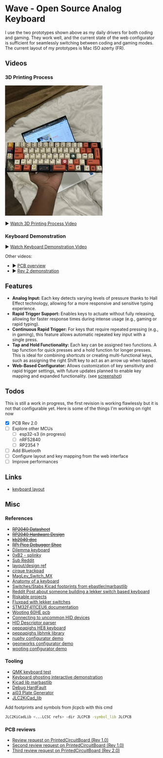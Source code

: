# Wave - Open Source Analog Keyboard

I use the two prototypes shown above as my daily drivers for both coding and gaming. They work well, and the current state of the web configurator is sufficient for seamlessly switching between coding and gaming modes. The current layout of my prototypes is Mac ISO azerty (FR).

## Videos

### 3D Printing Process
![3D Printing Process Video](assets/rev2.jpg)

▶️ [Watch 3D Printing Process Video](assets/3dprinter.mp4)

### Keyboard Demonstration
▶️ [Watch Keyboard Demonstration Video](assets/keyboard.mp4)

Other videos:
- ▶️ [PCB overview](assets/pcb.mp4)
- ▶️ [Rev 2 demonstration](assets/rev%202.mp4)

## Features

- **Analog Input:** Each key detects varying levels of pressure thanks to Hall Effect technology, allowing for a more responsive and sensitive typing experience.
- **Rapid Trigger Support:** Enables keys to actuate without fully releasing, allowing for faster response times during intense usage (e.g., gaming or rapid typing).
- **Continuous Rapid Trigger:** For keys that require repeated pressing (e.g., in gaming), this feature allows automatic repeated key input with a single press.
- **Tap and Hold Functionality:** Each key can be assigned two functions. A tap function for quick presses and a hold function for longer presses. This is ideal for combining shortcuts or creating multi-functional keys, such as assigning the right Shift key to act as an arrow up when tapped.
- **Web-Based Configurator:** Allows customization of key sensitivity and rapid trigger settings, with future updates planned to enable key mapping and expanded functionality. (see [screenshot](assets/web-configurator-screenshot.png))

## Todos

This is still a work in progress, the first revision is working flawlessly but it is not that configurable yet. Here is some of the things I'm working on right now

- [x] PCB Rev 2.0
- [ ] Explore other MCUs
  - [ ] esp32-s3 (in progress)
  - [ ] nRF52840
  - [ ] RP2354 ?
- [ ] Add Bluetooth
- [ ] Configure layout and key mapping from the web interface
- [ ] Improve performances

## Links

- [keyboard layout](http://www.keyboard-layout-editor.com/#/gists/9dc992fd631d9f29cc5bdf738b10b4e4)


## Misc

### References

- ~~[RP2040 Datasheet](https://datasheets.raspberrypi.com/rp2040/rp2040-datasheet.pdf)~~
- ~~[RP2040 Hardware Design](https://datasheets.raspberrypi.com/rp2040/hardware-design-with-rp2040.pdf)~~
- ~~[kb2040 doc](https://learn.adafruit.com/adafruit-kb2040/downloads)~~
- ~~[RPi Pico Debugger Shoe](https://github.com/ShawnHymel/rpi-pico-debugger-shoe)~~
- [Dilemma keyboard](https://github.com/Bastardkb/Dilemma)
- [0xB2 - splinky](https://github.com/plut0nium/0xB2)
- [Sub Reddit](https://www.reddit.com/r/PrintedCircuitBoard/search/?q=rp2040&restrict_sr=1&sr_nsfw=&include_over_18=1)
- [layout/design ref](https://geekhack.org/index.php?topic=103671.0)
- [cirque trackpad](https://www.cirque.com/glidepoint-circle-trackpads)
- [MagLev_Switch_MX](https://github.com/famichu/MagLev_Switch_MX)
- [Anatomy of a keyboard](https://matt3o.com/anatomy-of-a-keyboard/)
- [Switches/Stabs Kicad footprints from ebastler/marbastlib](https://github.com/ebastler/marbastlib)
- [Reddit Post about someone building a lekker switch based keyboard](https://www.reddit.com/r/PrintedCircuitBoard/comments/152kt63/review_request_analog_hall_effect_75_iso_keyboard/)
- [Riskable projects](https://github.com/riskable)
- [Fluxpad with lekker switches](https://github.com/sssata/fluxpad)
- [STM32F411CEU6 documentation](https://www.st.com/en/microcontrollers-microprocessors/stm32f411ce.html#documentation)
- [Wooting 60HE pcb](https://github.com/heiso/macrolev/tree/main/ref/Wooting-60HE)
- [Connecting to uncommon HID devices](https://developer.chrome.com/articles/hid)
- [HID Descriptor parser](https://eleccelerator.com/usbdescreqparser/)
- [peppapighs HE8 keyboard](https://github.com/peppapighs/HE8)
- [peppapighs libhmk library](https://github.com/peppapighs/libhmk)
- [nuphy configurator demo](https://drive.nuphy.io/?isDemoMode=true)
- [geonworks configurator demo](https://venom.how/)
- [wooting configurator demo](https://wootility.io/)

### Tooling

- [QMK keyboard test](https://config.qmk.fm/#/test)
- [Keyboard ghosting interactive demonstration](https://www.microsoft.com/applied-sciences/projects/anti-ghosting-demo)
- [Kicad lib marbastlib](https://github.com/ebastler/marbastlib)
- [Debug HardFault](https://interrupt.memfault.com/blog/cortex-m-hardfault-debug)
- [ai03 Plate Generator](https://kbplate.ai03.com/)
- [JLC2KiCad_lib](https://github.com/TousstNicolas/JLC2KiCad_lib)

Add footprints and symbols from jlcpcb with this cmd

```bash
JLC2KiCadLib <...LCSC refs> -dir JLCPCB -symbol_lib JLCPCB
```

### PCB reviews

- [Review request on PrintedCircuitBoard (Rev 1.0)](https://www.reddit.com/r/PrintedCircuitBoard/comments/17hjp88/review_request_analog_keyboard)
- [Second review request on PrintedCircuitBoard (Rev 1.0)](https://www.reddit.com/r/PrintedCircuitBoard/comments/17kqc2j/review_request_analog_keyboard_2/)
- [Third review request on PrintedCircuitBoard (Rev 2.0)](https://www.reddit.com/r/PrintedCircuitBoard/comments/1h432q5/review_request_open_source_analog_keyboard/)
